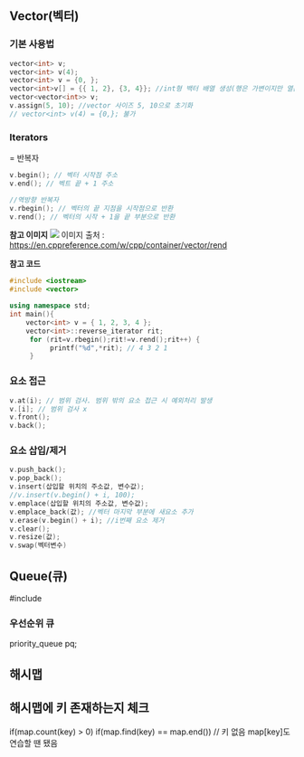 ## Vector(벡터)

### 기본 사용법

```cpp
vector<int> v;
vector<int> v(4);
vector<int> v = {0, };
vector<int>v[] = {{ 1, 2}, {3, 4}}; //int형 백터 배열 생성(행은 가변이지만 열은 고정)
vector<vector<int>> v;
v.assign(5, 10); //vector 사이즈 5, 10으로 초기화
// vector<int> v(4) = {0,}; 불가
```

### Iterators

= 반복자

```cpp
v.begin(); // 벡터 시작점 주소
v.end(); // 벡트 끝 + 1 주소

//역방향 반복자
v.rbegin(); // 벡터의 끝 지점을 시작점으로 반환
v.rend(); // 벡터의 시작 + 1을 끝 부분으로 반환
```

**참고 이미지**
<img src="https://img1.daumcdn.net/thumb/R1280x0/?scode=mtistory2&fname=https%3A%2F%2Ft1.daumcdn.net%2Fcfile%2Ftistory%2F990D8F4C5DDA7A810F"/>
이미지 출처 : https://en.cppreference.com/w/cpp/container/vector/rend

**참고 코드**

```cpp
#include <iostream>
#include <vector>

using namespace std;
int main(){
    vector<int> v = { 1, 2, 3, 4 };
    vector<int>::reverse_iterator rit;
     for (rit=v.rbegin();rit!=v.rend();rit++) {
          printf("%d",*rit); // 4 3 2 1
     }
```

### 요소 접근

```cpp
v.at(i); // 범위 검사. 범위 밖의 요소 접근 시 예외처리 발생
v.[i]; // 범위 검사 x
v.front();
v.back();
```

### 요소 삽입/제거

```cpp
v.push_back();
v.pop_back();
v.insert(삽입할 위치의 주소값, 변수값);
//v.insert(v.begin() + i, 100);
v.emplace(삽입할 위치의 주소값, 변수값);
v.emplace_back(값); //벡터 마지막 부분에 새요소 추가
v.erase(v.begin() + i); //i번째 요소 제거
v.clear();
v.resize(값);
v.swap(벡터변수)
```

## Queue(큐)

#include <queue>

### 우선순위 큐

priority_queue<int> pq;

## 해시맵

## 해시맵에 키 존재하는지 체크

if(map.count(key) > 0)
if(map.find(key) == map.end()) // 키 없음
map[key]도 연습할 땐 됐음
